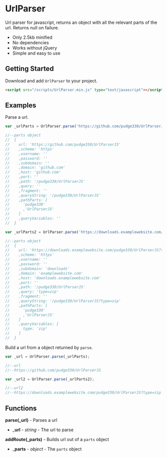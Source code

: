 # UrlParser

Url parser for javascript, returns an object with all the relevant parts of the url. Returns null on failure.

* Only 2.5kb minified
* No dependencies
* Works without jQuery
* Simple and easy to use

## Getting Started

Download and add `UrlParser` to your project.

```html
<script src="/scripts/UrlParser.min.js" type="text/javascript"></script>
```

## Examples

Parse a url.

```javascript
var _urlParts = UrlParser.parse('https://github.com/pudge330/UrlParserJS');

//--parts object
//  {
//    url: 'https://github.com/pudge330/UrlParserJS'
//    ,scheme: 'https'
//    ,username: ''
//    ,password: ''
//    ,subdomain: ''
//    ,domain: 'github.com'
//    ,host: 'github.com'
//    ,port: ''
//    ,path: '/pudge330/UrlParserJS'
//    ,query: ''
//    ,fragment: ''
//    ,queryString: '/pudge330/UrlParserJS'
//    ,pathParts: [
//      'pudge330'
//      ,'UrlParserJS'
//    ]
//    ,queryVariables: ''
//  }

var _urlParts2 = UrlParser.parse('https://downloads.examplewebsite.com/pudge330/UrlParserJS?type=zip');

//--parts object
//  {
//    url: 'https://downloads.examplewebsite.com/pudge330/UrlParserJS?type=zip'
//    ,scheme: 'https'
//    ,username: ''
//    ,password: ''
//    ,subdomain: 'downloads'
//    ,domain: 'examplewebsite.com'
//    ,host: 'downloads.examplewebsite.com'
//    ,port: ''
//    ,path: '/pudge330/UrlParserJS'
//    ,query: 'type=zip'
//    ,fragment: ''
//    ,queryString: '/pudge330/UrlParserJS?type=zip'
//    ,pathParts: [
//      'pudge330'
//      ,'UrlParserJS'
//    ]
//    ,queryVariables: [
//      type: 'zip'
//    ]
//  }
```

Build a url from a object returned by `parse`.

```javascript
var _url = UrlParser.parse(_urlParts);

//--url
//--https://github.com/pudge330/UrlParserJS

var _url2 = UrlParser.parse(_urlParts2);

//--url2
//--https://downloads.examplewebsite.com/pudge330/UrlParserJS?type=zip
```

## Functions

**parse(_url)** - Parses a url
  * ___url__ - *string* - The url to parse

**addRoute(_parts)** - Builds url out of a `parts` object
  * ___parts__ - *object* - The `parts` object
